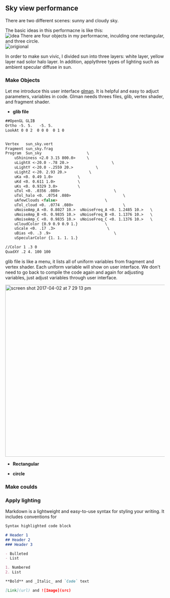 ## Sky view performance

There are two different scenes: sunny and cloudy sky. 

The basic ideas in this performacne is like this:<br /> 
![idea](https://cloud.githubusercontent.com/assets/16565587/24592942/a7fd5302-17d2-11e7-96b5-2ea9586766a5.jpg)
There are four objects in my performacne, inculding one rectangular, and three circle. <br /> 
![origional](https://cloud.githubusercontent.com/assets/16565587/24593365/9cb0d37a-17d7-11e7-9626-e0796c442eb6.png)

In order to make sun vivic, I divided sun into three layers: white layer, yellow layer nad solor halo layer. In addition, applythree types of lighting such as ambient specular diffuse in sun.  


### Make Objects
Let me introduce this user interface [glman](http://web.engr.oregonstate.edu/~mjb/glman/). It is helpful and easy to adjuct parameters, variables in code. Glman needs threes files, glib, vertex shader, and fragment shader. 

- **glib file**
```markdown
##OpenGL GLIB
Ortho -5. 5.   -5. 5.
LookAt 0 0 2  0 0 0  0 1 0


Vertex   sun_sky.vert
Fragment sun_sky.frag
Program  Sun_sky					\
	uShininess <2.0 3.15 800.0>		\
    uLightX <-20.0 -.78 20.>                   \
    uLightY <-20.0 -.2559 20.>          \
    uLightZ <-20. 2.93 20.>          \
   	uKa <0. 0.49 1.0>			\
	uKd <0. 0.611 1.0>			\
	uKs <0. 0.9329 3.0>			\
	uTol <0. .0356 .080>						\
	uTol_halo <0. .0754 .080>						\
	uAfewClouds <false>						\
	uTol_cloud <0. .0774 .080>						\
	uNoiseAmp_A <0. 0.8027 10.>  uNoiseFreq_A <0. 1.2485 10.>   \
	uNoiseAmp_B <0. 0.9835 10.>  uNoiseFreq_B <0. 1.1376 10.>   \
	uNoiseAmp_C <0. 0.9835 10.>  uNoiseFreq_C <0. 1.1376 10.>   \
	uCloudColor {0.9 0.9 0.9 1.} 			\
	uScale <0. .17 .3> 						 \
	uBias <0. .3 .9> 							\
	uSpecularColor {1. 1. 1. 1.}

//Color 1 .3 0
QuadXY .2 4. 100 100 
```
glib file is like a menu, it lists all of uniform variables from fragment and vertex shader. Each uniform variable will show on user interface. We don't need to go back to compile the code again and again for adjusting variables, just adjust variables through user interface. 

<img width="544" alt="screen shot 2017-04-02 at 7 29 13 pm" src="https://cloud.githubusercontent.com/assets/16565587/24593692/b77726a2-17da-11e7-8ee1-2b880926db0b.png">






- **Rectangular**

- **circle**

### Make coulds



### Apply lighting 






Markdown is a lightweight and easy-to-use syntax for styling your writing. It includes conventions for

```markdown
Syntax highlighted code block

# Header 1
## Header 2
### Header 3

- Bulleted
- List

1. Numbered
2. List

**Bold** and _Italic_ and `Code` text

[Link](url) and ![Image](src)
```

